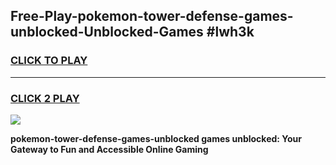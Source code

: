 
## Free-Play-pokemon-tower-defense-games-unblocked-Unblocked-Games #lwh3k
<h3>
<a href="https://news.freeplayer.one?title=pokemon-tower-defense-games-unblocked&ref=8M">CLICK TO PLAY</a></h3>
<hr>

<h3>
<a href="https://news.freeplayer.one?title=pokemon-tower-defense-games-unblocked&ref=8M">CLICK 2 PLAY</a>
  
</h3>

<a href="https://news.freeplayer.one?title=pokemon-tower-defense-games-unblocked&ref=8M"><img src="https://clearcache.store/games.png"></a>


**pokemon-tower-defense-games-unblocked games unblocked: Your Gateway to Fun and Accessible Online Gaming**
